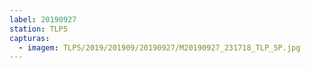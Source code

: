 ```yaml
---
label: 20190927
station: TLP5
capturas:
  - imagem: TLP5/2019/201909/20190927/M20190927_231718_TLP_5P.jpg
---
```

